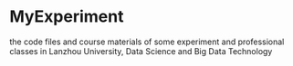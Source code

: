 # MyExperiment
the code files and course materials of some experiment and professional classes in Lanzhou University, Data Science and Big Data Technology
